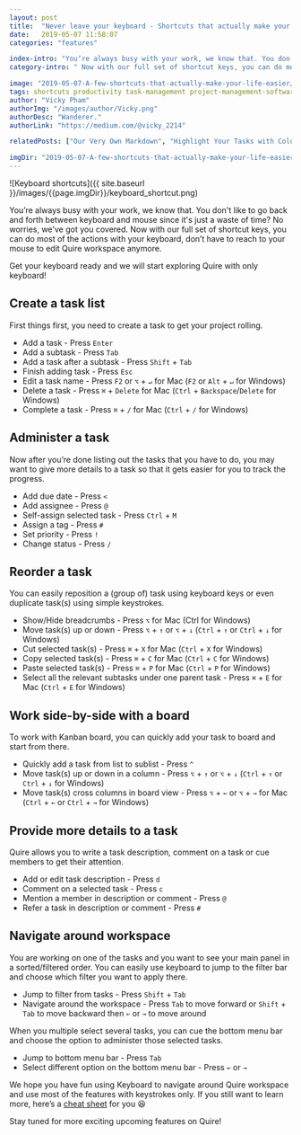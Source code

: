 ```yaml
---
layout: post
title:  "Never leave your keyboard - Shortcuts that actually make your life easier"
date:   2019-05-07 11:58:07
categories: "features"

index-intro: "You’re always busy with your work, we know that. You don't like to go back and forth between keyboard and mouse since it's just a waste of time? No worries, we've got you covered. Now with our full set of shortcut keys, you can do most of the actions with your keyboard, don’t have to reach to your mouse to edit Quire workspace anymore."
category-intro: " Now with our full set of shortcut keys, you can do most of the actions with your keyboard, don’t have to reach to your mouse to edit Quire workspace anymore."

image: "2019-05-07-A-few-shortcuts-that-actually-make-your-life-easier/keyboard_shortcut.png"
tags: shortcuts productivity task-management project-management-software to-do-list
author: "Vicky Pham"
authorImg: "/images/author/Vicky.png"
authorDesc: "Wanderer."
authorLink: "https://medium.com/@vicky_2214"

relatedPosts: ["Our Very Own Markdown", "Highlight Your Tasks with Color and Styles"]

imgDir: "2019-05-07-A-few-shortcuts-that-actually-make-your-life-easier"
---
```

![Keyboard shortcuts]({{ site.baseurl }}/images/{{page.imgDir}}/keyboard_shortcut.png)


You’re always busy with your work, we know that. You don't like to go back and forth between keyboard and mouse since it's just a waste of time? No worries, we've got you covered. Now with our full set of shortcut keys, you can do most of the actions with your keyboard, don’t have to reach to your mouse to edit Quire workspace anymore.

Get your keyboard ready and we will start exploring Quire with only keyboard!

## Create a task list 

First things first, you need to create a task to get your project rolling. 

* Add a task -  Press `Enter`
* Add a subtask - Press `Tab`
* Add a task after a subtask - Press `Shift` + `Tab`
* Finish adding task - Press `Esc`
* Edit a task name - Press `F2` or `⌥` + `↵` for Mac (`F2` or `Alt` + `↵` for Windows)
* Delete a task - Press `⌘` + `Delete` for Mac (`Ctrl` + `Backspace`/`Delete` for Windows)
* Complete a task - Press `⌘` + `/` for Mac (`Ctrl` + `/` for Windows)

## Administer a task 

Now after you’re done listing out the tasks that you have to do, you may want to give more details to a task so that it gets easier for you to track the progress. 

* Add due date - Press `<`
* Add assignee - Press `@`
* Self-assign selected task - Press `Ctrl` + `M`
* Assign a tag - Press `#`
* Set priority - Press `!`
* Change status - Press `/`

## Reorder a task 

You can easily reposition a (group of) task using keyboard keys or even duplicate task(s) using simple keystrokes. 

* Show/Hide breadcrumbs - Press `⌥` for Mac (Ctrl for Windows)
* Move task(s) up or down - Press `⌥` + `↑`  or  `⌥` + `↓` (`Ctrl` + `↑` or `Ctrl` + `↓` for Windows)
* Cut selected task(s) - Press `⌘` + `X` for Mac (`Ctrl` + `X` for Windows)
* Copy selected task(s) - Press `⌘` + `C` for Mac (`Ctrl` + `C` for Windows)
* Paste selected task(s) - Press `⌘` + `P` for Mac (`Ctrl` + `P` for Windows)
* Select all the relevant subtasks under one parent task - Press `⌘` + `E` for Mac (`Ctrl` + `E` for Windows)


## Work side-by-side with a board 

To work with Kanban board, you can quickly add your task to board and start from there. 

* Quickly add a task from list to sublist - Press `^`
* Move task(s) up or down in a column - Press `⌥` + `↑`  or  `⌥` + `↓` (`Ctrl` + `↑` or `Ctrl` + `↓` for Windows)
* Move task(s) cross columns in board view - Press `⌥` + `←` or `⌥` + `→` for Mac (`Ctrl` + `←` or `Ctrl` + `→` for Windows)

## Provide more details to a task 

Quire allows you to write a task description, comment on a task or cue members to get their attention. 

* Add or edit task description - Press `d`
* Comment on a selected task - Press `c`
* Mention a member in description or comment - Press `@`
* Refer a task in description or comment - Press `#`

## Navigate around workspace 

 You are working on one of the tasks and you want to see your main panel in a sorted/filtered order. You can easily use keyboard to jump to the filter bar and choose which filter you want to apply there. 

* Jump to filter from tasks - Press `Shift` + `Tab`
* Navigate around the workspace - Press `Tab` to move forward or `Shift` + `Tab` to move backward then `←` or `→`
 to move around

When you multiple select several tasks, you can cue the bottom menu bar and choose the option to administer those selected tasks. 

* Jump to bottom menu bar - Press `Tab`
* Select different option on the bottom menu bar - Press `←` or `→`

We hope you have fun using Keyboard to navigate around Quire workspace and use most of the features with keystrokes only. If you still want to learn more, here’s a [cheat sheet](https://quire.io/guide/keyboard-cheatsheet/) for you 😆

Stay tuned for more exciting upcoming features on Quire! 



[jekyll]:      http://jekyllrb.com
[jekyll-gh]:   https://github.com/jekyll/jekyll
[jekyll-help]: https://github.com/jekyll/jekyll-help